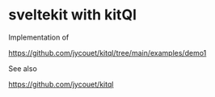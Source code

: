# sveltekit with kitQl

Implementation of 

https://github.com/jycouet/kitql/tree/main/examples/demo1

See also

https://github.com/jycouet/kitql


